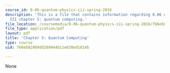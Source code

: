 ```yaml
---
course_id: 8-06-quantum-physics-iii-spring-2016
description: 'This is a file that contains information regarding 8.06 quantum physics
  III chapter 5: quantum computing.'
file_location: /coursemedia/8-06-quantum-physics-iii-spring-2016/766eb82809dd269944b11e838ed1814b_MIT8_06S16_chap5.pdf
file_type: application/pdf
layout: pdf
title: 'Chapter 5: Quantum Computing'
type: course
uid: 766eb82809dd269944b11e838ed1814b

---
```

None